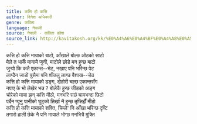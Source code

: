 ```yaml
---
title: कत्ति हो कत्ति
author: दिनेश अधिकारी
genre: कविता
language: नेपाली
source: नेपाली - कविता कोश
source_link: http://kavitakosh.org/kk/%E0%A4%A6%E0%A4%BF%E0%A4%A8%E0%A5%87%E0%A4%B6_%E0%A4%85%E0%A4%A7%E0%A4%BF%E0%A4%95%E0%A4%BE%E0%A4%B0%E0%A5%80
---
```


कत्ति हो कत्ति मायाको बाटो, आँखाले बोल्छ ओठको साटो  
मैले त भाकेँ मायामै जुनी, माटोले छोडे मन हुन्छ बाटो  
जुर्‍यो कि कतै एकान्त--भेट, नखाए पनि भरिन्छ पेट  
लाग्दैन जाडो पुसैमा पनि शीतलु लाग्छ वैशाख--जेठ  
कत्ति हो कत्ति मायाको ढङ्ग, दोहोरी चल्छ एकान्तसँग  
नपाए के भो लेखेर भन्न ? बोलेकै हुन्छ जीउको अङ्ग  
चोरेको माया झन् कत्ति मीठो, मनभरि सर्छ घामभन्दा छिटो  
पर्दैन प्यूनु पानीको घुट्को तिर्खा नै हुन्छ तृप्तिझैँ मीठो  
कत्ति हो कत्ति मायाको शक्ति, चिम्ले' नि आँखा भरिन्छ दृष्टि  
तगारो हाली छेके नै पनि मायाले भोग्छ मनभित्रै मुक्ति
